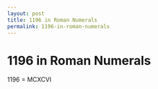 ```yaml
---
layout: post
title: 1196 in Roman Numerals
permalink: 1196-in-roman-numerals
---
```


# 1196 in Roman Numerals

1196 = MCXCVI

